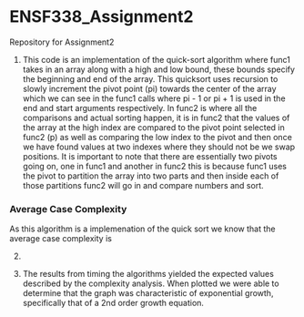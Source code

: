 # ENSF338_Assignment2

Repository for Assignment2

1.  This code is an implementation of the quick-sort algorithm where func1 takes in an array along with a high and low bound, these bounds specify the beginning and end of the array. This quicksort uses recursion to slowly increment the pivot point (pi) towards the center of the array which we can see in the func1 calls where pi - 1 or pi + 1 is used in the end and start arguments respectively. In func2 is where all the comparisons and actual sorting happen, it is in func2 that the values of the array at the high index are compared to the pivot point selected in func2 (p) as well as comparing the low index to the pivot and then once we have found values at two indexes where they should not be we swap positions. It is important to note that there are essentially two pivots going on, one in func1 and another in func2 this is because func1 uses the pivot to partition the array into two parts and then inside each of those partitions func2 will go in and compare numbers and sort.

### Average Case Complexity

As this algorithm is a implemenation of the quick sort we know that the average case complexity is

2.

3. The results from timing the algorithms yielded the expected values described by the complexity analysis. When plotted we were able to determine that the graph was characteristic of exponential growth, specifically that of a 2nd order growth equation.
